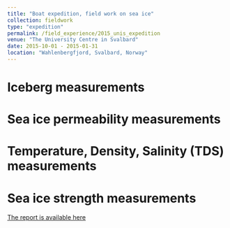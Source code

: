```yaml
---
title: "Boat expedition, field work on sea ice"
collection: fieldwork
type: "expedition"
permalink: /field_experience/2015_unis_expedition
venue: "The University Centre in Svalbard"
date: 2015-10-01 - 2015-01-31
location: "Wahlenbergfjord, Svalbard, Norway"
---
```


Iceberg measurements
======

Sea ice permeability measurements
======

Temperature, Density, Salinity (TDS) measurements
======

Sea ice strength measurements
======

[The report is available here](d-murashkin.github.io/files/2015_expedition.pdf)